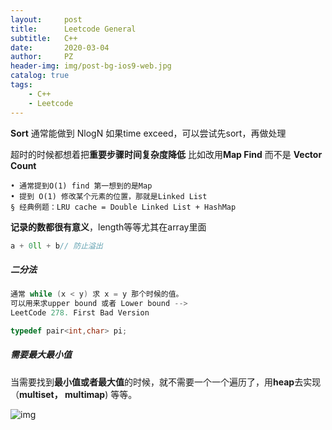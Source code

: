 ```yaml
---
layout:     post
title:      Leetcode General
subtitle:   C++
date:       2020-03-04
author:     PZ
header-img: img/post-bg-ios9-web.jpg
catalog: true
tags:
    - C++
    - Leetcode
---
```



**Sort** 通常能做到 NlogN 如果time exceed，可以尝试先sort，再做处理

超时的时候都想着把**重要步骤时间复杂度降低**
比如改用**Map Find** 而不是 **Vector Count**

	• 通常提到O(1) find 第一想到的是Map
	• 提到 O(1) 修改某个元素的位置，那就是Linked List 
	§ 经典例题：LRU cache = Double Linked List + HashMap

**记录的数都很有意义**，length等等尤其在array里面


```c++ 
a + 0ll + b// 防止溢出
``` 

##### 二分法

```c++  
通常 while (x < y) 求 x = y 那个时候的值。 
可以用来求upper bound 或者 Lower bound --> 
LeetCode 278. First Bad Version
```


```c++
typedef pair<int,char> pi;
```

##### 需要最大最小值

当需要找到**最小值或者最大值**的时候，就不需要一个一个遍历了，用**heap**去实现 （**multiset， multimap**) 等等。

![img](http://wx2.sinaimg.cn/large/006m97Kgly1ftmb1yc189j30v90usq66.jpg)